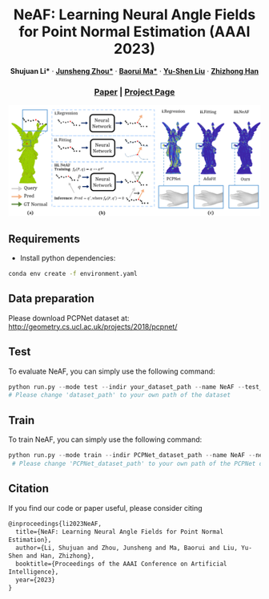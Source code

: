 <p align="center">

  <h1 align="center">NeAF: Learning Neural Angle Fields for Point Normal Estimation (AAAI 2023) </h1>
  <p align="center">
     <a><strong>Shujuan Li*</strong></a>
    ·
    <a href="https://junshengzhou.github.io/"><strong>Junsheng Zhou*</strong></a>
    ·
    <a href="https://mabaorui.github.io/"><strong>Baorui Ma*</strong></a>
    ·
    <a href="https://yushen-liu.github.io/"><strong>Yu-Shen Liu</strong></a>
    ·
    <a href="https://h312h.github.io/"><strong>Zhizhong Han</strong></a>

  </p>
  
  <h3 align="center"><a href="https://lisj575.github.io/NeAF/">Paper</a> | <a href="https://lisj575.github.io/NeAF/">Project Page</a></h3>
  <div align="center"></div>
</p>

<p align="center">
  <img src="img/top.png" width="780" />
</p>

## Requirements
- Install python dependencies:
```bash
conda env create -f environment.yaml
```


## Data preparation
Please download PCPNet dataset at: <http://geometry.cs.ucl.ac.uk/projects/2018/pcpnet/>

## Test
To evaluate NeAF, you can simply use the following command:
```python
python run.py --mode test --indir your_dataset_path --name NeAF --test_epoch 900 --need_prediction 1 --checkpoints 5 --coarse_normal_num 10 --gpu 0 1
# Please change 'dataset_path' to your own path of the dataset
```

## Train
To train NeAF, you can simply use the following command:
```python
python run.py --mode train --indir PCPNet_dataset_path --name NeAF --nepoch 1000 --lr 0.001 --query_vector_path ./query_vector_5k.xyz --gpu 0 1
 # Please change 'PCPNet_dataset_path' to your own path of the PCPNet dataset
```

## Citation
If you find our code or paper useful, please consider citing

    @inproceedings{li2023NeAF,
      title={NeAF: Learning Neural Angle Fields for Point Normal Estimation},
      author={Li, Shujuan and Zhou, Junsheng and Ma, Baorui and Liu, Yu-Shen and Han, Zhizhong},
      booktitle={Proceedings of the AAAI Conference on Artificial Intelligence},
      year={2023}
    }